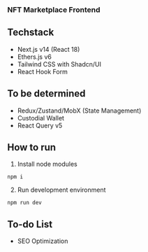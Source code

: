 ### NFT Marketplace Frontend

## Techstack

- Next.js v14 (React 18)
- Ethers.js v6
- Tailwind CSS with Shadcn/UI
- React Hook Form

## To be determined

- Redux/Zustand/MobX (State Management)
- Custodial Wallet
- React Query v5

## How to run

1. Install node modules

```
npm i
```

2. Run development environment

```
npm run dev
```

## To-do List

- SEO Optimization
